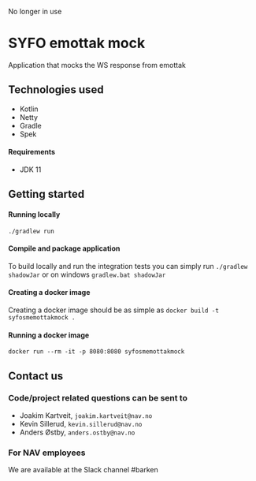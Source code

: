 No longer in use

#  SYFO emottak mock
Application that mocks the WS response from emottak

## Technologies used
* Kotlin
* Netty
* Gradle
* Spek


#### Requirements

* JDK 11

## Getting started
#### Running locally
`./gradlew run`


#### Compile and package application
To build locally and run the integration tests you can simply run `./gradlew shadowJar` or on windows 
`gradlew.bat shadowJar`

#### Creating a docker image
Creating a docker image should be as simple as `docker build -t syfosmemottakmock .`

#### Running a docker image
`docker run --rm -it -p 8080:8080 syfosmemottakmock`

## Contact us
### Code/project related questions can be sent to
* Joakim Kartveit, `joakim.kartveit@nav.no`
* Kevin Sillerud, `kevin.sillerud@nav.no`
* Anders Østby, `anders.ostby@nav.no`


### For NAV employees
We are available at the Slack channel #barken
